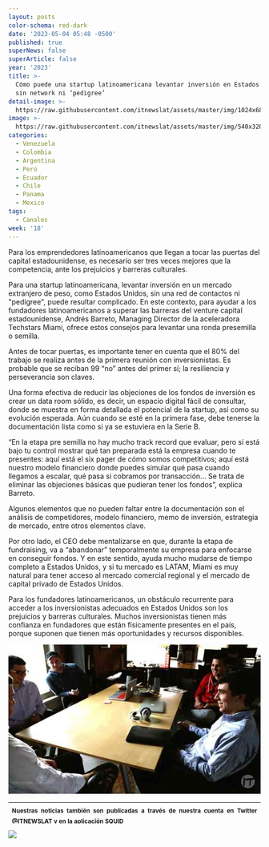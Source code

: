 ```yaml
---
layout: posts
color-schema: red-dark
date: '2023-05-04 05:48 -0500'
published: true
superNews: false
superArticle: false
year: '2023'
title: >-
  Cómo puede una startup latinoamericana levantar inversión en Estados Unidos,
  sin network ni ‘pedigree’
detail-image: >-
  https://raw.githubusercontent.com/itnewslat/assets/master/img/1024x680/Startup-1-g.jpg
image: >-
  https://raw.githubusercontent.com/itnewslat/assets/master/img/540x320/Startup-1-p.jpg
categories:
  - Venezuela
  - Colombia
  - Argentina
  - Perú
  - Ecuador
  - Chile
  - Panama
  - Mexico
tags:
  - Canales
week: '18'
---
```

Para los emprendedores latinoamericanos que llegan a tocar las puertas del capital estadounidense, es necesario ser tres veces mejores que la competencia, ante los prejuicios y barreras culturales.

Para una startup latinoamericana, levantar inversión en un mercado extranjero de peso, como Estados Unidos, sin una red de contactos ni "pedigree", puede resultar complicado. En este contexto, para ayudar a los fundadores latinoamericanos a superar las barreras del venture capital estadounidense, Andrés Barreto, Managing Director de la aceleradora Techstars Miami, ofrece estos consejos para levantar una ronda presemilla o semilla.

Antes de tocar puertas, es importante tener en cuenta que el 80% del trabajo se realiza antes de la primera reunión con inversionistas. Es probable que se reciban 99 “no” antes del primer sí; la resiliencia y perseverancia son claves.

Una forma efectiva de reducir las objeciones de los fondos de inversión es crear un data room sólido, es decir, un espacio digital fácil de consultar, donde se muestra en forma detallada el potencial de la startup, así como su evolución esperada. Aún cuando se esté en la primera fase, debe tenerse la documentación lista como si ya se estuviera en la Serie B.

“En la etapa pre semilla no hay mucho track record que evaluar, pero sí está bajo tu control mostrar qué tan preparada está la empresa cuando te presentes: aquí está el six pager de cómo somos competitivos; aquí está nuestro modelo financiero donde puedes simular qué pasa cuando llegamos a escalar, qué pasa si cobramos por transacción… Se trata de eliminar las objeciones básicas que pudieran tener los fondos”, explica Barreto.

Algunos elementos que no pueden faltar entre la documentación son el análisis de competidores, modelo financiero, memo de inversión, estrategia de mercado, entre otros elementos clave.

Por otro lado, el CEO debe mentalizarse en que, durante la etapa de fundraising, va a “abandonar” temporalmente su empresa para enfocarse en conseguir fondos. Y en este sentido, ayuda mucho mudarse de tiempo completo a Estados Unidos, y si tu mercado es LATAM, Miami es muy natural para tener acceso al mercado comercial regional y el mercado de capital privado de Estados Unidos.

Para los fundadores latinoamericanos, un obstáculo recurrente para acceder a los inversionistas adecuados en Estados Unidos son los prejuicios y barreras culturales. Muchos inversionistas tienen más confianza en fundadores que están físicamente presentes en el país, porque suponen que tienen más oportunidades y recursos disponibles.

![](https://raw.githubusercontent.com/itnewslat/assets/master/img/540x320/Startup-1-p.jpg)

<table style="height: 42px;" width="569">
<tbody>
<tr>
<td style="text-align: justify;"><sub><strong>Nuestras noticias también son publicadas a través de nuestra cuenta en Twitter <a href="https://twitter.com/itnewslat?lang=es">@ITNEWSLAT</a> y en la aplicación <a href="https://squidapp.co/en/">SQUID</a></strong></sub></td>
</tr>
</tbody>
</table>
<img src="https://tracker.metricool.com/c3po.jpg?hash=56f88a41e39ab42c063cc51676587a04"/>